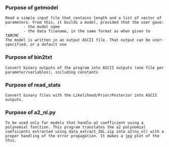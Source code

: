 ### Purpose of getmodel ###
	Read a simple input file that contains length and a list of vector of parameters. From this, it builds a model, provided that the user gave:
			- the model name
			- the data filename, in the same format as when given to TAMCMC
	The model is written in an output ASCII file. That output can be user-specified, or a default one


### Purpose of bin2txt ###
	Convert binary outputs of the program into ASCII outputs (one file per parameter/variables), including constants

### Purpose of read_stats ###
    Convert binary files with the Likelihood/Prior/Posterior into ASCII outputs.
    
    
### Purpose of a2_nl.py ###
    To be used only for models that handle a2 coefficient using a polynomial function. This program translates the a2 polynomial coeficients extracted using data_extract_IDL.zip into a2(nu_nl) with a proper handling of the error propagation. It makes a jpg plot of the this.

